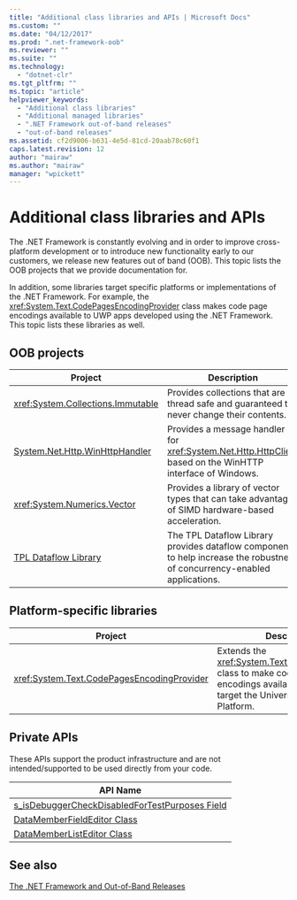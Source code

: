 ```yaml
---
title: "Additional class libraries and APIs | Microsoft Docs"
ms.custom: ""
ms.date: "04/12/2017"
ms.prod: ".net-framework-oob"
ms.reviewer: ""
ms.suite: ""
ms.technology: 
  - "dotnet-clr"
ms.tgt_pltfrm: ""
ms.topic: "article"
helpviewer_keywords: 
  - "Additional class libraries"
  - "Additional managed libraries"
  - ".NET Framework out-of-band releases"
  - "out-of-band releases"
ms.assetid: cf2d9006-b631-4e5d-81cd-20aab78c60f1
caps.latest.revision: 12
author: "mairaw"
ms.author: "mairaw"
manager: "wpickett"
---
```


# Additional class libraries and APIs

The .NET Framework is constantly evolving and in order to improve cross-platform development or to introduce new functionality early to our customers, we release new features out of band (OOB). This topic lists the OOB projects that we provide documentation for.  
  
In addition, some libraries target specific platforms or implementations of the .NET Framework. For example, the <xref:System.Text.CodePagesEncodingProvider> class makes code page encodings available to UWP apps developed using the .NET Framework. This topic lists these libraries as well.  
  
## OOB projects
  
| Project | Description |  
| ------- | ----------- |  
| <xref:System.Collections.Immutable> | Provides collections that are thread safe and guaranteed to never change their contents. |
| [System.Net.Http.WinHttpHandler](http://go.microsoft.com/fwlink/p/?LinkId=624833) | Provides a message handler for <xref:System.Net.Http.HttpClient> based on the WinHTTP interface of Windows. |
| <xref:System.Numerics.Vector> | Provides a library of vector types that can take advantage of SIMD hardware-based acceleration.| 
| [TPL Dataflow Library](../../../docs/standard/parallel-programming/dataflow-task-parallel-library.md) | The TPL Dataflow Library provides dataflow components to help increase the robustness of concurrency-enabled applications. |  

## Platform-specific libraries
  
| Project | Description |  
| ------- | ----------- |  
| <xref:System.Text.CodePagesEncodingProvider> | Extends the <xref:System.Text.EncodingProvider> class to make code page encodings available to apps that target the Universal Windows Platform. |  
  
## Private APIs  

These APIs support the product infrastructure and are not intended/supported to be used directly from your code.  
  
| API Name |  
| -------- |  
| [s_isDebuggerCheckDisabledForTestPurposes Field](../../../docs/framework/additional-apis/s-isdebuggercheckdisabledfortestpurposes-field.md) |  
| [DataMemberFieldEditor Class](../../../docs/framework/additional-apis/datamemberfieldeditor-class.md) |  
| [DataMemberListEditor Class](../../../docs/framework/additional-apis/datamemberlisteditor-class.md) |  
  
## See also

[The .NET Framework and Out-of-Band Releases](../../../docs/framework/get-started/the-net-framework-and-out-of-band-releases.md)
